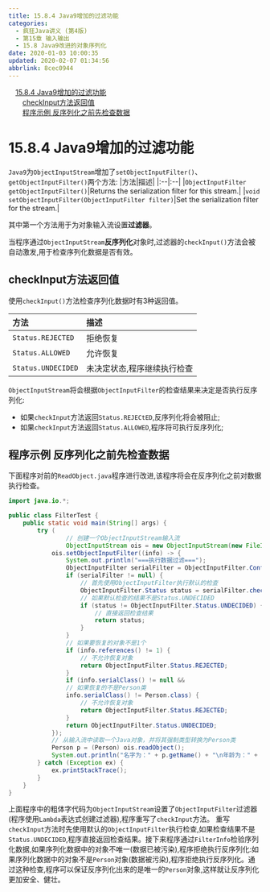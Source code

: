```yaml
---
title: 15.8.4 Java9增加的过滤功能
categories: 
  - 疯狂Java讲义 (第4版)
  - 第15章 输入输出
  - 15.8 Java9改进的对象序列化
date: 2020-01-03 10:00:35
updated: 2020-02-07 01:34:56
abbrlink: 8cec0944
---
```

<div id='my_toc'><a href="/JavaReadingNotes/8cec0944/#15-8-4-Java9增加的过滤功能" class="header_1">15.8.4 Java9增加的过滤功能</a>&nbsp;<br><a href="/JavaReadingNotes/8cec0944/#checkInput方法返回值" class="header_2">checkInput方法返回值</a>&nbsp;<br><a href="/JavaReadingNotes/8cec0944/#程序示例-反序列化之前先检查数据" class="header_2">程序示例 反序列化之前先检查数据</a>&nbsp;<br></div>
<style>.header_1{margin-left: 1em;}.header_2{margin-left: 2em;}.header_3{margin-left: 3em;}.header_4{margin-left: 4em;}.header_5{margin-left: 5em;}.header_6{margin-left: 6em;}</style>
<!--more-->
<script>if (navigator.platform.search('arm')==-1){document.getElementById('my_toc').style.display = 'none';}var e,p = document.getElementsByTagName('p');while (p.length>0) {e = p[0];e.parentElement.removeChild(e);}</script>

<!--end-->
# 15.8.4 Java9增加的过滤功能
`Java9`为`ObjectInputStream`增加了`setObjectInputFilter()`、`getObjectInputFilter()`两个方法:
|方法|描述|
|:--|:--|
|`ObjectInputFilter getObjectInputFilter()`|Returns the serialization filter for this stream.|
|`void setObjectInputFilter(ObjectInputFilter filter)`|Set the serialization filter for the stream.|

其中第一个方法用于为对象输入流设置**过滤器**。

当程序通过`ObjectInputStream`**反序列化**对象时,过滤器的`checkInput()`方法会被自动激发,用于检查序列化数据是否有效。
## checkInput方法返回值
使用`checkInput()`方法检查序列化数据时有3种返回值。

|方法|描述|
|:--|:--|
|`Status.REJECTED`|拒绝恢复|
|`Status.ALLOWED`|允许恢复|
|`Status.UNDECIDED`|未决定状态,程序继续执行检查|

`ObjectInputStream`将会根据`ObjectInputFilter`的检查结果来决定是否执行反序列化:
- 如果`checkInput`方法返回`Status.REJECtED`,反序列化将会被阻止;
- 如果`checkInput`方法返回`Status.ALLOWED`,程序将可执行反序列化;

## 程序示例 反序列化之前先检查数据
下面程序对前的`ReadObject.java`程序进行改进,该程序将会在反序列化之前对数据执行检查。
```java
import java.io.*;

public class FilterTest {
	public static void main(String[] args) {
		try (
				// 创建一个ObjectInputStream输入流
				ObjectInputStream ois = new ObjectInputStream(new FileInputStream("object.txt"))) {
			ois.setObjectInputFilter((info) -> {
				System.out.println("===执行数据过滤===");
				ObjectInputFilter serialFilter = ObjectInputFilter.Config.getSerialFilter();
				if (serialFilter != null) {
					// 首先使用ObjectInputFilter执行默认的检查
					ObjectInputFilter.Status status = serialFilter.checkInput(info);
					// 如果默认检查的结果不是Status.UNDECIDED
					if (status != ObjectInputFilter.Status.UNDECIDED) {
						// 直接返回检查结果
						return status;
					}
				}
				// 如果要恢复的对象不是1个
				if (info.references() != 1) {
					// 不允许恢复对象
					return ObjectInputFilter.Status.REJECTED;
				}
				if (info.serialClass() != null &&
				// 如果恢复的不是Person类
				info.serialClass() != Person.class) {
					// 不允许恢复对象
					return ObjectInputFilter.Status.REJECTED;
				}
				return ObjectInputFilter.Status.UNDECIDED;
			});
			// 从输入流中读取一个Java对象，并将其强制类型转换为Person类
			Person p = (Person) ois.readObject();
			System.out.println("名字为：" + p.getName() + "\n年龄为：" + p.getAge());
		} catch (Exception ex) {
			ex.printStackTrace();
		}
	}
}
```
上面程序中的粗体字代码为`ObjectInputStream`设置了`ObjectInputFilter`过滤器(程序使用`Lambda`表达式创建过滤器),程序重写了`checkInput`方法。
重写`checkInput`方法时先使用默认的`ObjectInputFilter`执行检查,如果检查结果不是`Status.UNDECIDED`,程序直接返回检查结果。接下来程序通过`FilterInfo`检验序列化数据,如果序列化数据中的对象不唯一(数据已被污染),程序拒绝执行反序列化:如果序列化数据中的对象不是`Person`对象(数据被污染),程序拒绝执行反序列化。通过这种检查,程序可以保证反序列化出来的是唯一的`Person`对象,这样就让反序列化更加安全、健壮。
